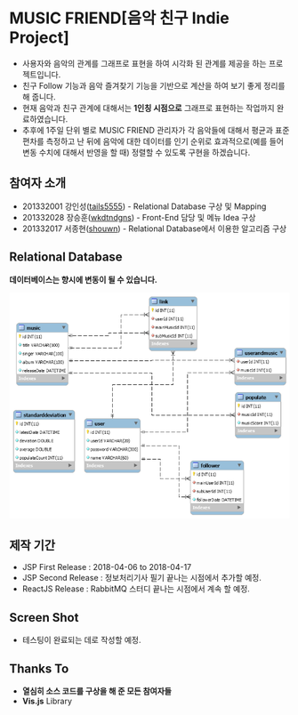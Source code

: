 # MUSIC FRIEND[음악 친구 Indie Project]
- 사용자와 음악의 관계를 그래프로 표현을 하여 시각화 된 관계를 제공을 하는 프로젝트입니다.
- 친구 Follow 기능과 음악 즐겨찾기 기능을 기반으로 계산을 하여 보기 좋게 정리를 해 줍니다.
- 현재 음악과 친구 관계에 대해서는 **1인칭 시점으로** 그래프로 표현하는 작업까지 완료하였습니다.
- 추후에 1주일 단위 별로 MUSIC FRIEND 관리자가 각 음악들에 대해서 평균과 표준 편차를 측정하고 난 뒤에 음악에 대한 데이터를 인기 순위로 효과적으로(예를 들어 변동 수치에 대해서 반영을 할 때) 정렬할 수 있도록 구현을 하겠습니다.

## 참여자 소개
- 201332001 강인성([tails5555](https://github.com/tails5555)) - Relational Database 구상 및 Mapping
- 201332028 장승훈([wkdtndgns](https://github.com/wkdtndgns)) - Front-End 담당 및 메뉴 Idea 구상
- 201332017 서종현([shouwn](https://github.com/shouwn)) - Relational Database에서 이용한 알고리즘 구상

## Relational Database
**데이터베이스는 향시에 변동이 될 수 있습니다.**

![music_friend_physical](/src/doc/music_friend_physical.png "music_friend_physical")

## 제작 기간
- JSP First Release : 2018-04-06 to 2018-04-17
- JSP Second Release : 정보처리기사 필기 끝나는 시점에서 추가할 예정.
- ReactJS Release : RabbitMQ 스터디 끝나는 시점에서 계속 할 예정.

## Screen Shot
- 테스팅이 완료되는 데로 작성할 예정.

## Thanks To
- **열심히 소스 코드를 구상을 해 준 모든 참여자들**
- **Vis.js** Library